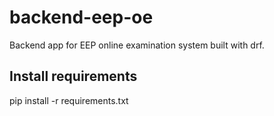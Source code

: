 # backend-eep-oe
Backend app for EEP online examination system built with drf.

## Install requirements
  pip install -r requirements.txt
  